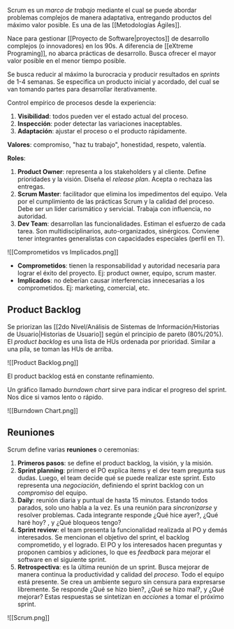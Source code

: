 Scrum es un _marco de trabajo_ mediante el cual se puede abordar problemas complejos de manera adaptativa, entregando productos del máximo valor posible. Es una de las [[Metodologías Ágiles]].

Nace para gestionar [[Proyecto de Software|proyectos]] de desarrollo complejos (o innovadores) en los 90s. A diferencia de [[eXtreme Programing]], no abarca prácticas de desarrollo. Busca ofrecer el mayor valor posible en el menor tiempo posible.

Se busca reducir al máximo la burocracia y producir resultados en _sprints_ de 1-4 semanas. Se especifica un producto inicial y acordado, del cual se van tomando partes para desarrollar iterativamente.

Control empírico de procesos desde la experiencia:

1. **Visibilidad**: todos pueden ver el estado actual del proceso.
2. **Inspección**: poder detectar las variaciones inaceptables.
3. **Adaptación**: ajustar el proceso o el producto rápidamente.

**Valores**: compromiso, "haz tu trabajo", honestidad, respeto, valentía.

**Roles**:

1. **Product Owner**: representa a los stakeholders y al cliente. Define prioridades y la visión. Diseña el _release plan_. Acepta o rechaza las entregas.
2. **Scrum Master**: facilitador que elimina los impedimentos del equipo. Vela por el cumplimiento de las prácticas Scrum y la calidad del proceso. Debe ser un líder carismático y servicial. Trabaja con influencia, no autoridad.
3. **Dev Team**: desarrollan las funcionalidades. Estiman el esfuerzo de cada tarea. Son multidisciplinarios, auto-organizados, sinérgicos. Conviene tener integrantes generalistas con capacidades especiales (perfil en T).

![[Comprometidos vs Implicados.png]]

- **Comprometidos**: tienen la responsabilidad y autoridad necesaria para lograr el éxito del proyecto. Ej: product owner, equipo, scrum master.
- **Implicados**: no deberían causar interferencias innecesarias a los comprometidos. Ej: marketing, comercial, etc.

## Product Backlog

Se priorizan las [[2do Nivel/Análisis de Sistemas de Información/Historias de Usuario|Historias de Usuario]] según el principio de pareto (80%/20%). El _product backlog_ es una lista de HUs ordenada por prioridad. Similar a una pila, se toman las HUs de arriba.

![[Product Backlog.png]]

El product backlog está en constante refinamiento.

Un gráfico llamado _burndown chart_ sirve para indicar el progreso del sprint. Nos dice si vamos lento o rápido.

![[Burndown Chart.png]]

## Reuniones

Scrum define varias **reuniones** o ceremonias:

1. **Primeros pasos**: se define el product backlog, la visión, y la misión.
2. **Sprint planning**: primero el PO explica ítems y el dev team pregunta sus dudas. Luego, el team decide qué se puede realizar este sprint. Esto representa una _negociación_, definiendo el sprint backlog con un _compromiso_ del equipo.
3. **Daily**: reunión diaria y puntual de hasta 15 minutos. Estando todos parados, solo uno habla a la vez. Es una reunión para _sincronizarse_ y resolver problemas. Cada integrante responde ¿Qué hice ayer?, ¿Qué haré hoy? , y ¿Qué bloqueos tengo?
4. **Sprint review**: el team presenta la funcionalidad realizada al PO y demás interesados. Se mencionan el objetivo del sprint, el backlog comprometido, y el logrado. El PO y los interesados hacen preguntas y proponen cambios y adiciones, lo que es _feedback_ para mejorar el software en el siguiente sprint.
5. **Retrospectiva**: es la última reunión de un sprint. Busca mejorar de manera continua la productividad y calidad del _proceso_. Todo el equipo está presente. Se crea un ambiente seguro sin censura para expresarse libremente. Se responde ¿Qué se hizo bien?, ¿Qué se hizo mal?, y ¿Qué mejorar? Estas respuestas se sintetizan en _acciones_ a tomar el próximo sprint.

![[Scrum.png]]
